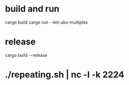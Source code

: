 # build and run

cargo build
cargo run --bin ubx-multiplex

# release
cargo build --release

# ./repeating.sh | nc -l -k 2224
